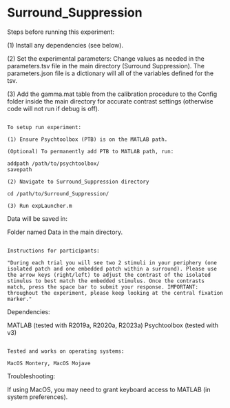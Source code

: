 # Surround_Suppression

Steps before running this experiment:

(1) Install any dependencies (see below).

(2) Set the experimental parameters:
Change values as needed in the parameters.tsv file in the main directory (Surround Suppression).
The parameters.json file is a dictionary will all of the variables defined for the tsv.

(3) Add the gamma.mat table from the calibration procedure to the Config folder inside the main directory for accurate contrast settings (otherwise code will not run if debug is off).

~~~~~~~~~~~~~~~~~~

To setup run experiment:

(1) Ensure Psychtoolbox (PTB) is on the MATLAB path. 

(Optional) To permanently add PTB to MATLAB path, run:

addpath /path/to/psychtoolbox/
savepath

(2) Navigate to Surround_Suppression directory

cd /path/to/Surround_Suppression/

(3) Run expLauncher.m

~~~~~~~~~~~~~~~~~~

Data will be saved in:

Folder named Data in the main directory.

~~~~~~~~~~~~~~~~~~

Instructions for participants:

"During each trial you will see two 2 stimuli in your periphery (one isolated patch and one embedded patch within a surround). Please use the arrow keys (right/left) to adjust the contrast of the isolated stimulus to best match the embedded stimulus. Once the contrasts match, press the space bar to submit your response. IMPORTANT: throughout the experiment, please keep looking at the central fixation marker."

~~~~~~~~~~~~~~~~~~

Dependencies:

MATLAB (tested with R2019a, R2020a, R2023a)
Psychtoolbox (tested with v3)

~~~~~~~~~~~~~~~~~~

Tested and works on operating systems:
 
MacOS Montery, MacOS Mojave

~~~~~~~~~~~~~~~~~~

Troubleshooting:

If using MacOS, you may need to grant keyboard access to MATLAB (in system preferences).



